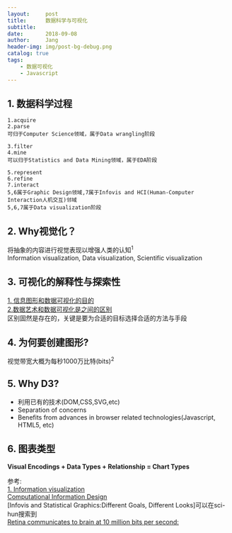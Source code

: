 ```yaml
---
layout:     post
title:      数据科学与可视化
subtitle:   
date:       2018-09-08
author:     Jang
header-img: img/post-bg-debug.png
catalog: true
tags:
    - 数据可视化
    - Javascript
---
```


## 1. 数据科学过程<br>
```
1.acquire
2.parse
可归于Computer Science领域，属于Data wrangling阶段

3.filter
4.mine
可以归于Statistics and Data Mining领域，属于EDA阶段

5.represent
6.refine
7.interact
5,6属于Graphic Design领域,7属于Infovis and HCI(Human-Computer Interaction人机交互)邻域
5,6,7属于Data visualization阶段
```

## 2. Why视觉化？<br>
将抽象的内容进行视觉表现以增强人类的认知<sup>1</sup><br>
Information visualization, Data visualization, Scientific visualization

## 3. 可视化的解释性与探索性<br>
[1. 信息图形和数据可视化的目的](http://www.thefunctionalart.com/2014/03/infographics-to-reveal-visualizations.html)<br>
[2.数据艺术和数据可视化是之间的区别](http://www.perceptualedge.com/blog/?p=1245)<br>
区别固然是存在的，关键是要为合适的目标选择合适的方法与手段

## 4. 为何要创建图形?<br>
视觉带宽大概为每秒1000万比特(bits)<sup>2</sup><br>

## 5. Why D3?<br>
+ 利用已有的技术(DOM,CSS,SVG,etc)
+ Separation of concerns
+ Benefits from advances in browser related technologies(Javascript, HTML5, etc)

## 6. 图表类型<br>
**Visual Encodings + Data Types + Relationship = Chart Types**<br>


参考:<br>
[1. Information visualization](https://en.wikipedia.org/wiki/Information_visualization)<br>
[Computational Information Design](http://benfry.com/phd/dissertation/)<br>
[Infovis and Statistical Graphics:Different Goals, Different Looks]可以在sci-hun搜索到<br>
[Retina communicates to brain at 10 million bits per second:](https://www.edwardtufte.com/bboard/q-and-a-fetch-msg?msg_id=0002NC)
